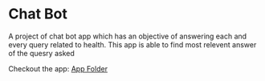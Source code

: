 # Chat Bot

A project of chat bot app which has an objective of answering each and every query related to health. This app is able to find most relevent answer of the quesry asked

Checkout the app: 
[App Folder](https://drive.google.com/drive/folders/1Im2LgZZmkI1UrZgEJHPGBa2WG30WlttS?usp=sharing)